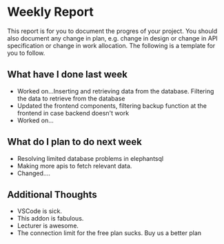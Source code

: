 # Weekly Report

This report is for you to document the progres of your project. You should also document any change in plan, e.g. change in design or change in API specification or change in work allocation. The following is a template for you to follow.

## What have I done last week

-   Worked on...Inserting and retrieving data from the database. Filtering the data to retrieve from the database
-   Updated the frontend components, filtering backup function at the frontend in case backend doesn't work
-   Worked on...

## What do I plan to do next week

-   Resolving limited database problems in elephantsql
-   Making more apis to fetch relevant data.
-   Changed....

## Additional Thoughts

-   VSCode is sick.
-   This addon is fabulous.
-   Lecturer is awesome.
-   The connection limit for the free plan sucks. Buy us a better plan
